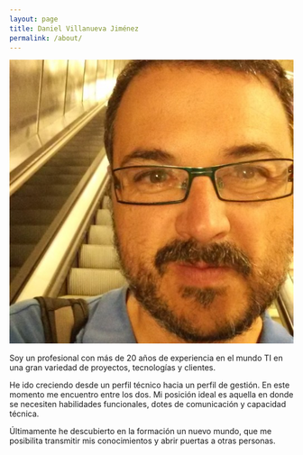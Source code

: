 ```yaml
---
layout: page
title: Daniel Villanueva Jiménez
permalink: /about/
---
```


![png](/images/cropped-IMG_20150718_085320630.jpg)

Soy un profesional con más de 20 años de experiencia en el mundo TI en una gran variedad de proyectos, tecnologías y clientes.

He ido creciendo desde un perfil técnico hacia un perfil de gestión. En este momento me encuentro entre los dos. Mi posición ideal es aquella en donde se necesiten habilidades funcionales, dotes de comunicación y capacidad técnica.

Últimamente he descubierto en la formación un nuevo mundo, que me posibilita transmitir mis conocimientos y abrir puertas a otras personas.
